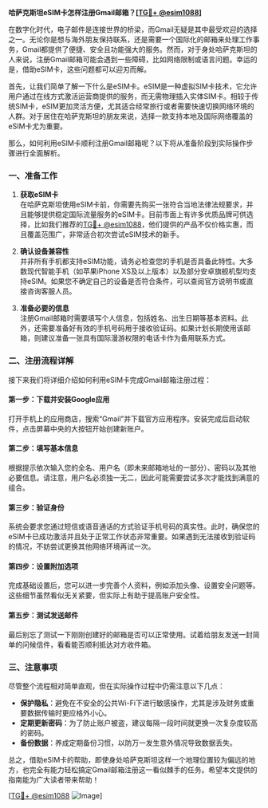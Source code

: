 **哈萨克斯坦eSIM卡怎样注册Gmail邮箱？[[TG💪+ @esim1088](https://t.me/s/esim1088)]**

在数字化时代，电子邮件是连接世界的桥梁，而Gmail无疑是其中最受欢迎的选择之一。无论你是想与海外朋友保持联系，还是需要一个国际化的邮箱来处理工作事务，Gmail都提供了便捷、安全且功能强大的服务。然而，对于身处哈萨克斯坦的人来说，注册Gmail邮箱可能会遇到一些障碍，比如网络限制或语言问题。幸运的是，借助eSIM卡，这些问题都可以迎刃而解。

首先，让我们简单了解一下什么是eSIM卡。eSIM是一种虚拟SIM卡技术，它允许用户通过在线方式激活运营商提供的服务，而无需物理插入实体SIM卡。相较于传统SIM卡，eSIM更加灵活方便，尤其适合经常旅行或者需要快速切换网络环境的人群。对于居住在哈萨克斯坦的朋友来说，选择一款支持本地及国际网络覆盖的eSIM卡尤为重要。

那么，如何利用eSIM卡顺利注册Gmail邮箱呢？以下将从准备阶段到实际操作步骤进行全面解析。

### 一、准备工作

1. **获取eSIM卡**  
   在哈萨克斯坦使用eSIM卡前，你需要先购买一张符合当地法律法规要求，并且能够提供稳定国际流量服务的eSIM卡。目前市面上有许多优质品牌可供选择，比如我们推荐的[TG💪+ @esim1088](https://t.me/s/esim1088)，他们提供的产品不仅价格实惠，而且覆盖范围广，非常适合初次尝试eSIM技术的新手。

2. **确认设备兼容性**  
   并非所有手机都支持eSIM功能，请务必检查您的手机是否具备此特性。大多数现代智能手机（如苹果iPhone XS及以上版本）以及部分安卓旗舰机型均支持eSIM。如果您不确定自己的设备是否符合条件，可以查阅官方说明书或直接咨询客服人员。

3. **准备必要的信息**  
   注册Gmail邮箱时需要填写个人信息，包括姓名、出生日期等基本资料。此外，还需要准备好有效的手机号码用于接收验证码。如果计划长期使用该邮箱，则建议准备一张具有国际漫游权限的电话卡作为备用联系方式。

### 二、注册流程详解

接下来我们将详细介绍如何利用eSIM卡完成Gmail邮箱注册过程：

#### 第一步：下载并安装Google应用
打开手机上的应用商店，搜索“Gmail”并下载官方应用程序。安装完成后启动软件，点击屏幕中央的大按钮开始创建新账户。

#### 第二步：填写基本信息
根据提示依次输入您的全名、用户名（即未来邮箱地址的一部分）、密码以及其他必要信息。请注意，用户名必须独一无二，因此可能需要尝试多次才能找到满意的组合。

#### 第三步：验证身份
系统会要求您通过短信或语音通话的方式验证手机号码的真实性。此时，确保您的eSIM卡已成功激活并且处于正常工作状态非常重要。如果遇到无法接收到验证码的情况，不妨尝试更换其他网络环境再试一次。

#### 第四步：设置附加选项
完成基础设置后，您可以进一步完善个人资料，例如添加头像、设置安全问题等。这些细节虽然看似无关紧要，但实际上有助于提高账户安全性。

#### 第五步：测试发送邮件
最后别忘了测试一下刚刚创建好的邮箱是否可以正常使用。试着给朋友发送一封简单的问候信件，看看能否顺利抵达对方收件箱。

### 三、注意事项

尽管整个流程相对简单直观，但在实际操作过程中仍需注意以下几点：

- **保护隐私**：避免在不安全的公共Wi-Fi下进行敏感操作，尤其是涉及财务或重要数据传输时更应格外小心。
- **定期更新密码**：为了防止账户被盗，建议每隔一段时间就更换一次复杂度较高的密码。
- **备份数据**：养成定期备份习惯，以防万一发生意外情况导致数据丢失。

总之，借助eSIM卡的帮助，即使身处哈萨克斯坦这样一个地理位置较为偏远的地方，也完全有能力轻松搞定Gmail邮箱注册这一看似棘手的任务。希望本文提供的指南能为广大读者带来帮助！

[[TG💪+ @esim1088](https://t.me/s/esim1088) ![Image](https://i.postimg.cc/4NQfJmqS/Snipaste-2025-05-13-00-14-12.png)]